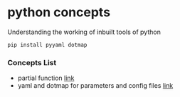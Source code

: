 
# python concepts

Understanding the working of inbuilt tools of python

`pip install pyyaml dotmap`

### Concepts List
- partial function [link](1_partial_functools.py)
- yaml and dotmap for parameters and config files [link](2_yaml.py)
